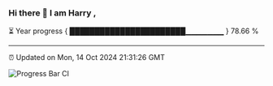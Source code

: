 ### Hi there 👋 I am Harry , 

⏳ Year progress { ███████████████████████▁▁▁▁▁▁▁ } 78.66 %

---

⏰ Updated on Mon, 14 Oct 2024 21:31:26 GMT

![Progress Bar CI](https://github.com/duykhang68/duykhang68/workflows/Progress%20Bar%20CI/badge.svg)
